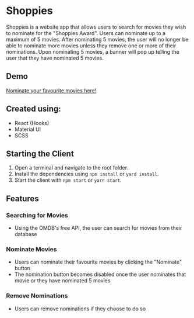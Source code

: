 # Shoppies
Shoppies is a website app that allows users to search for movies they wish to nominate for the "Shoppies Award". Users can nominate up to a maximum of 5 movies. After nominating 5 movies, the user will no longer be able to nominate more movies unless they remove one or more of their nominations. Upon nominating 5 movies, a banner will pop up telling the user that they have nominated 5 movies. 

## Demo
[Nominate your favourite movies here!](https://shoppies-award-nominations.netlify.app/)

## Created using:
* React (Hooks)
* Material UI
* SCSS

## Starting the Client
1. Open a terminal and navigate to the root folder.
2. Install the dependencies using `npm install` or `yard install`.
3. Start the client with `npm start` or `yarn start`.

## Features
### Searching for Movies
* Using the OMDB's free API, the user can search for movies from their database

### Nominate Movies
* Users can nominate their favourite movies by clicking the "Nominate" button
* The nomination button becomes disabled once the user nominates that movie or they have nominated 5 movies

### Remove Nominations
* Users can remove nominations if they choose to do so

